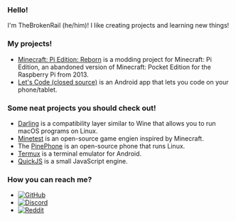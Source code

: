 ### Hello!
I'm TheBrokenRail (he/him)! I like creating projects and learning new things!

### My projects!
* [Minecraft: Pi Edition: Reborn](https://gitea.thebrokenrail.com/TheBrokenRail/minecraft-pi-reborn) is a modding project for Minecraft: Pi Edition, an abandoned version of Minecraft: Pocket Edition for the Raspberry Pi from 2013.
* [Let's Code (closed source)](https://play.google.com/store/apps/details?id=com.thebrokenrail.letscode) is an Android app that lets you code on your phone/tablet.

### Some neat projects you should check out!
* [Darling](https://github.com/darlinghq/darling) is a compatibility layer similar to Wine that allows you to run macOS programs on Linux.
* [Minetest](https://github.com/minetest/minetest) is an open-source game engien inspired by Minecraft.
* The [PinePhone](https://www.pine64.org/pinephone/) is an open-source phone that runs Linux.
* [Termux](https://github.com/termux/termux-app) is a terminal emulator for Android.
* [QuickJS](https://bellard.org/quickjs/) is a small JavaScript engine.

### How you can reach me?
* [![GitHub](https://img.shields.io/static/v1?label=GitHub&message=TheBrokenRail&color=181717&logo=github&logoColor=white&style=flat)](https://github.com/TheBrokenRail)
* [![Discord](https://img.shields.io/static/v1?label=Discord&message=TheBrokenRail%235376&color=5865F2&logo=discord&logoColor=white&style=flat)](https://discord.com/users/385604875179786241)
* [![Reddit](https://img.shields.io/static/v1?label=Reddit&message=TheBrokenRail-Dev&color=FF4500&logo=reddit&logoColor=white&style=flat)](https://www.reddit.com/user/TheBrokenRail-Dev)
